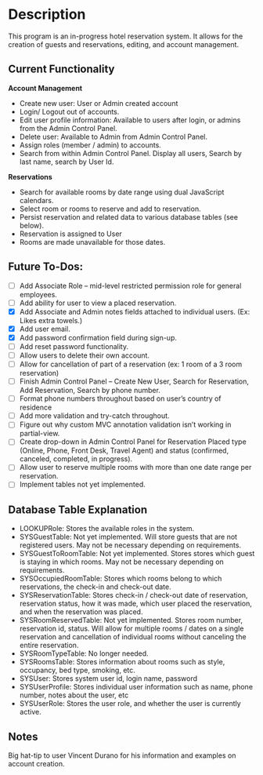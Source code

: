 # Description

This program is an in-progress hotel reservation system. It allows for the creation of guests and reservations, editing, and account management.

## Current Functionality

**Account Management**
- Create new user: User or Admin created account
- Login/ Logout out of accounts.
- Edit user profile information: Available to users after login, or admins from the Admin Control Panel. 
- Delete user: Available to Admin from Admin Control Panel.
- Assign roles (member / admin) to accounts.
- Search from within Admin Control Panel. Display all users, Search by last name, search by User Id.

**Reservations**
- Search for available rooms by date range using dual JavaScript calendars.
- Select room or rooms to reserve and add to reservation.
- Persist reservation and related data to various database tables (see below).
- Reservation is assigned to User
- Rooms are made unavailable for those dates.

## Future To-Dos:

- [ ] Add Associate Role – mid-level restricted permission role for general employees.
- [ ] Add ability for user to view a placed reservation.
- [x] Add Associate and Admin notes fields attached to individual users. (Ex: Likes extra towels.)
- [x] Add user email.
- [x] Add password confirmation field during sign-up.
- [ ] Add reset password functionality.
- [ ] Allow users to delete their own account.
- [ ] Allow for cancellation of part of a reservation (ex: 1 room of a 3 room reservation)
- [ ] Finish Admin Control Panel – Create New User, Search for Reservation, Add Reservation, Search by phone number.
- [ ] Format phone numbers throughout based on user’s country of residence
- [ ] Add more validation and try-catch throughout.
- [ ] Figure out why custom MVC annotation validation isn’t working in partial-view.
- [ ] Create drop-down in Admin Control Panel for Reservation Placed type (Online, Phone, Front Desk, Travel Agent) and status (confirmed, canceled, completed, in progress).
- [ ] Allow user to reserve multiple rooms with more than one date range per reservation.
- [ ] Implement tables not yet implemented.

## Database Table Explanation 

- LOOKUPRole: Stores the available roles in the system.
- SYSGuestTable: Not yet implemented. Will store guests that are not registered users. May not be necessary depending on requirements.
- SYSGuestToRoomTable: Not yet implemented. Stores stores which guest is staying in which rooms. May not be necessary depending on requirements.
- SYSOccupiedRoomTable: Stores which rooms belong to which reservations, the check-in and check-out date.
- SYSReservationTable: Stores check-in / check-out date of reservation, reservation status, how it was made, which user placed the reservation, and when the reservation was placed.
- SYSRoomReservedTable: Not yet implemented. Stores room number, reservation id, status. Will allow for multiple rooms / dates on a single reservation and cancellation of individual rooms without canceling the entire reservation.
- SYSRoomTypeTable: No longer needed.
- SYSRoomsTable: Stores information about rooms such as style, occupancy, bed type, smoking, etc.
- SYSUser: Stores system user id, login name, password
- SYSUserProfile: Stores individual user information such as name, phone number, notes about the user, etc
- SYSUserRole: Stores the user role, and whether the user is currently active.

## Notes

Big hat-tip to user Vincent Durano for his information and examples on account creation.
